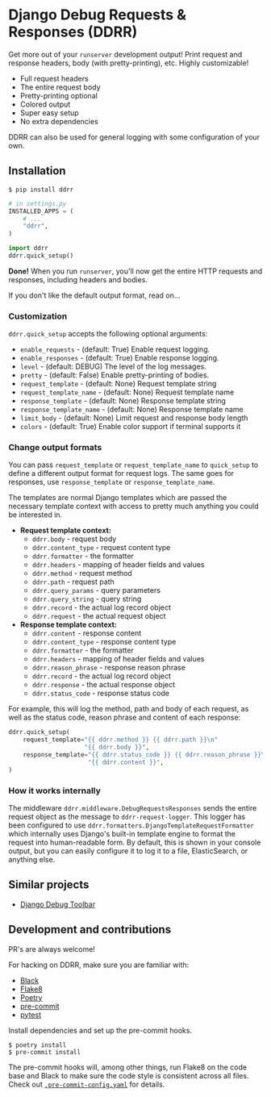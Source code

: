 # Django Debug Requests & Responses (DDRR)

Get more out of your `runserver` development output! Print request and response
headers, body (with pretty-printing), etc.  Highly customizable!

- Full request headers
- The entire request body
- Pretty-printing optional
- Colored output
- Super easy setup
- No extra dependencies

DDRR can also be used for general logging with some configuration of your own.

## Installation

```
$ pip install ddrr
```

```python
# in settings.py
INSTALLED_APPS = (
    # ...
    "ddrr",
)

import ddrr
ddrr.quick_setup()
```

**Done!** When you run `runserver`, you'll now get the entire HTTP requests and
responses, including headers and bodies.

If you don't like the default output format, read on...

### Customization

`ddrr.quick_setup` accepts the following optional arguments:

- `enable_requests` - (default: True) Enable request logging.
- `enable_responses` - (default: True) Enable response logging.
- `level` - (default: DEBUG) The level of the log messages.
- `pretty` - (default: False) Enable pretty-printing of bodies.
- `request_template` - (default: None) Request template string
- `request_template_name` - (default: None) Request template name
- `response_template` - (default: None) Response template string
- `response_template_name` - (default: None) Response template name
- `limit_body` - (default: None) Limit request and response body length
- `colors` - (default: True) Enable color support if terminal supports it

### Change output formats

You can pass `request_template` or `request_template_name` to `quick_setup` to
define a different output format for request logs. The same goes for responses,
use `response_template` or `response_template_name`.

The templates are normal Django templates which are passed the necessary
template context with access to pretty much anything you could be interested in.

- **Request template context:**
  - `ddrr.body` - request body
  - `ddrr.content_type` - request content type
  - `ddrr.formatter` - the formatter
  - `ddrr.headers` - mapping of header fields and values
  - `ddrr.method` - request method
  - `ddrr.path` - request path
  - `ddrr.query_params` - query parameters
  - `ddrr.query_string` - query string
  - `ddrr.record` - the actual log record object
  - `ddrr.request` - the actual request object
- **Response template context:**
  - `ddrr.content` - response content
  - `ddrr.content_type` - response content type
  - `ddrr.formatter` - the formatter
  - `ddrr.headers` - mapping of header fields and values
  - `ddrr.reason_phrase` - response reason phrase
  - `ddrr.record` - the actual log record object
  - `ddrr.response` - the actual response object
  - `ddrr.status_code` - response status code

For example, this will log the method, path and body of each request, as well
as the status code, reason phrase and content of each response:

```python
ddrr.quick_setup(
    request_template="{{ ddrr.method }} {{ ddrr.path }}\n"
                     "{{ ddrr.body }}",
    response_template="{{ ddrr.status_code }} {{ ddrr.reason_phrase }}\n"
                      "{{ ddrr.content }}",
)
```

### How it works internally

The middleware `ddrr.middleware.DebugRequestsResponses` sends the entire
request object as the message to `ddrr-request-logger`.  This logger has been
configured to use `ddrr.formatters.DjangoTemplateRequestFormatter` which
internally uses Django's built-in template engine to format the request into
human-readable form. By default, this is shown in your console output, but you
can easily configure it to log it to a file, ElasticSearch, or anything else.

## Similar projects

- [Django Debug Toolbar](https://django-debug-toolbar.readthedocs.io)

## Development and contributions

PR's are always welcome!

For hacking on DDRR, make sure you are familiar with:

- [Black](https://github.com/ambv/black)
- [Flake8](http://flake8.pycqa.org/)
- [Poetry](https://poetry.eustace.io/)
- [pre-commit](https://github.com/pre-commit/pre-commit)
- [pytest](https://docs.pytest.org)

Install dependencies and set up the pre-commit hooks.

```
$ poetry install
$ pre-commit install
```

The pre-commit hooks will, among other things, run Flake8 on the code base and
Black to make sure the code style is consistent across all files.  Check out
[`.pre-commit-config.yaml`](.pre-commit-config.yaml) for details.
